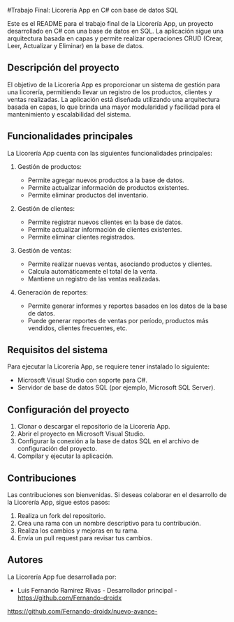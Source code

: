 #Trabajo Final: Licorería App en C# con base de datos SQL

Este es el README para el trabajo final de la Licorería App, un proyecto desarrollado en C# con una base de datos en SQL. La aplicación sigue una arquitectura basada en capas y permite realizar operaciones CRUD (Crear, Leer, Actualizar y Eliminar) en la base de datos.

## Descripción del proyecto

El objetivo de la Licorería App es proporcionar un sistema de gestión para una licorería, permitiendo llevar un registro de los productos, clientes y ventas realizadas. La aplicación está diseñada utilizando una arquitectura basada en capas, lo que brinda una mayor modularidad y facilidad para el mantenimiento y escalabilidad del sistema.

## Funcionalidades principales

La Licorería App cuenta con las siguientes funcionalidades principales:

1. Gestión de productos:
   - Permite agregar nuevos productos a la base de datos.
   - Permite actualizar información de productos existentes.
   - Permite eliminar productos del inventario.

2. Gestión de clientes:
   - Permite registrar nuevos clientes en la base de datos.
   - Permite actualizar información de clientes existentes.
   - Permite eliminar clientes registrados.

3. Gestión de ventas:
   - Permite realizar nuevas ventas, asociando productos y clientes.
   - Calcula automáticamente el total de la venta.
   - Mantiene un registro de las ventas realizadas.

4. Generación de reportes:
   - Permite generar informes y reportes basados en los datos de la base de datos.
   - Puede generar reportes de ventas por período, productos más vendidos, clientes frecuentes, etc.

## Requisitos del sistema

Para ejecutar la Licorería App, se requiere tener instalado lo siguiente:

- Microsoft Visual Studio con soporte para C#.
- Servidor de base de datos SQL (por ejemplo, Microsoft SQL Server).

## Configuración del proyecto

1. Clonar o descargar el repositorio de la Licorería App.
2. Abrir el proyecto en Microsoft Visual Studio.
3. Configurar la conexión a la base de datos SQL en el archivo de configuración del proyecto.
4. Compilar y ejecutar la aplicación.

## Contribuciones

Las contribuciones son bienvenidas. Si deseas colaborar en el desarrollo de la Licorería App, sigue estos pasos:

1. Realiza un fork del repositorio.
2. Crea una rama con un nombre descriptivo para tu contribución.
3. Realiza los cambios y mejoras en tu rama.
4. Envía un pull request para revisar tus cambios.

## Autores

La Licorería App fue desarrollada por:

- Luis Fernando Ramirez Rivas - Desarrollador principal - https://github.com/Fernando-droidx


https://github.com/Fernando-droidx/nuevo-avance-
